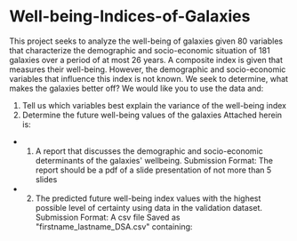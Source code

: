 # Well-being-Indices-of-Galaxies
This project seeks to analyze the well-being of galaxies given 80 variables that characterize the demographic and socio-economic situation of 181 galaxies over a period of at most 26 years. A composite index is given that measures their well-being. 
However, the demographic and socio-economic variables that influence this index is not known. We
seek to determine, what makes the galaxies better off?
We would like you to use the data and:
1. Tell us which variables best explain the variance of the well-being index
2. Determine the future well-being values of the galaxies
Attached herein is:
* 1. A report that discusses the demographic and socio-economic determinants of the galaxies'
wellbeing.
Submission Format: The report should be a pdf of a slide presentation of not more than 5 slides
* 2. The predicted future well-being index values with the highest possible level of certainty using
data in the validation dataset.
Submission Format: A csv file Saved as "firstname_lastname_DSA.csv" containing:
